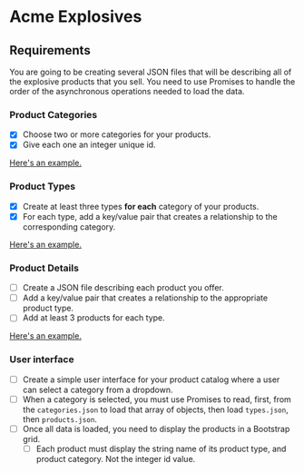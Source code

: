 # Acme Explosives

## Requirements

You are going to be creating several JSON files that will be describing all of the explosive products that you sell. You need to use Promises to handle the order of the asynchronous operations needed to load the data.

### Product Categories

- [x] Choose two or more categories for your products.
- [x] Give each one an integer unique id.

[Here's an example.](assets/json/categories.sample.json)

### Product Types

- [x] Create at least three types **for each** category of your products.
- [x] For each type, add a key/value pair that creates a relationship to the corresponding category.

[Here's an example.](assets/json/types.sample.json)

### Product Details

- [ ] Create a JSON file describing each product you offer.
- [ ] Add a key/value pair that creates a relationship to the appropriate product type.
- [ ] Add at least 3 products for each type.

[Here's an example.](assets/json/products.sample.json)

### User interface

- [ ] Create a simple user interface for your product catalog where a user can select a category from a dropdown.
- [ ] When a category is selected, you must use Promises to read, first, from the `categories.json` to load that array of objects, then load `types.json`, then `products.json`.
- [ ] Once all data is loaded, you need to display the products in a Bootstrap grid.
    - [ ] Each product must display the string name of its product type, and product category. Not the integer id value.
